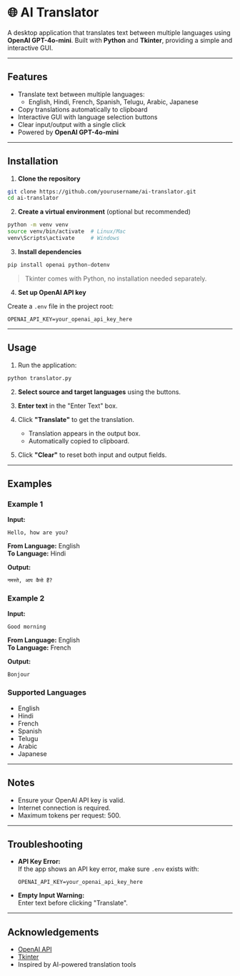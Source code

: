 
# 🌐 AI Translator

A desktop application that translates text between multiple languages using **OpenAI GPT-4o-mini**. Built with **Python** and **Tkinter**, providing a simple and interactive GUI.

---

## Features

- Translate text between multiple languages:
  - English, Hindi, French, Spanish, Telugu, Arabic, Japanese
- Copy translations automatically to clipboard
- Interactive GUI with language selection buttons
- Clear input/output with a single click
- Powered by **OpenAI GPT-4o-mini**

---

## Installation

1. **Clone the repository**

```bash
git clone https://github.com/yourusername/ai-translator.git
cd ai-translator
```

2. **Create a virtual environment** (optional but recommended)

```bash
python -m venv venv
source venv/bin/activate  # Linux/Mac
venv\Scripts\activate     # Windows
```

3. **Install dependencies**

```bash
pip install openai python-dotenv
```

> Tkinter comes with Python, no installation needed separately.

4. **Set up OpenAI API key**

Create a `.env` file in the project root:

```
OPENAI_API_KEY=your_openai_api_key_here
```

---

## Usage

1. Run the application:

```bash
python translator.py
```

2. **Select source and target languages** using the buttons.

3. **Enter text** in the "Enter Text" box.

4. Click **"Translate"** to get the translation.
   - Translation appears in the output box.
   - Automatically copied to clipboard.

5. Click **"Clear"** to reset both input and output fields.

---

## Examples

### Example 1

**Input:**

```
Hello, how are you?
```

**From Language:** English  
**To Language:** Hindi  

**Output:**

```
नमस्ते, आप कैसे हैं?
```

### Example 2

**Input:**

```
Good morning
```

**From Language:** English  
**To Language:** French  

**Output:**

```
Bonjour
```

### Supported Languages

- English  
- Hindi  
- French  
- Spanish  
- Telugu  
- Arabic  
- Japanese

---

## Notes

- Ensure your OpenAI API key is valid.  
- Internet connection is required.  
- Maximum tokens per request: 500.  

---

## Troubleshooting

- **API Key Error:**  
  If the app shows an API key error, make sure `.env` exists with:
  ```
  OPENAI_API_KEY=your_openai_api_key_here
  ```
- **Empty Input Warning:**  
  Enter text before clicking "Translate".

---

## Acknowledgements

- [OpenAI API](https://openai.com/api/)  
- [Tkinter](https://docs.python.org/3/library/tkinter.html)  
- Inspired by AI-powered translation tools
